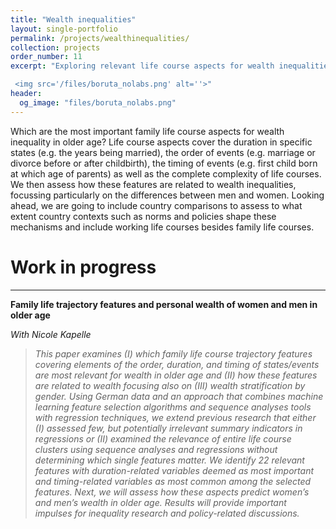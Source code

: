 ```yaml
---
title: "Wealth inequalities"
layout: single-portfolio
permalink: /projects/wealthinequalities/
collection: projects
order_number: 11
excerpt: "Exploring relevant life course aspects for wealth inequalities in old-age

 <img src='/files/boruta_nolabs.png' alt=''>"
header: 
  og_image: "files/boruta_nolabs.png"
---
```


Which are the most important family life course aspects for wealth inequality in older age? Life course aspects cover the duration in specific states (e.g. the years being married), the order of events (e.g. marriage or divorce before or after childbirth), the timing of events (e.g. first child born at which age of parents) as well as the complete complexity of life courses. We then assess how these features are related to wealth inequalities, focussing particularly on the differences between men and women. 
Looking ahead, we are going to include country comparisons to assess to what extent country contexts such as norms and policies shape these mechanisms and include working life courses besides family life courses.



Work in progress
======
------
**Family life trajectory features and personal wealth of women and men in older age**

<i>With Nicole Kapelle<i>
> This  paper examines (I) which family life course trajectory features covering elements of the order, duration, and timing of states/events are most relevant for wealth in older age and (II) how these features are related to wealth focusing also on (III) wealth stratification by gender. Using German data and an approach that combines machine learning feature selection algorithms and sequence analyses tools with regression techniques, we extend previous research that either (I) assessed few, but potentially irrelevant summary indicators in regressions or (II) examined the relevance of entire life course clusters using sequence analyses and regressions without determining which single features matter. We identify 22 relevant features with duration-related variables deemed as most important and timing-related variables as most common among the selected features. Next, we will assess how these aspects predict women’s and men’s wealth in older age. Results will provide important impulses for inequality research and policy-related discussions.  


